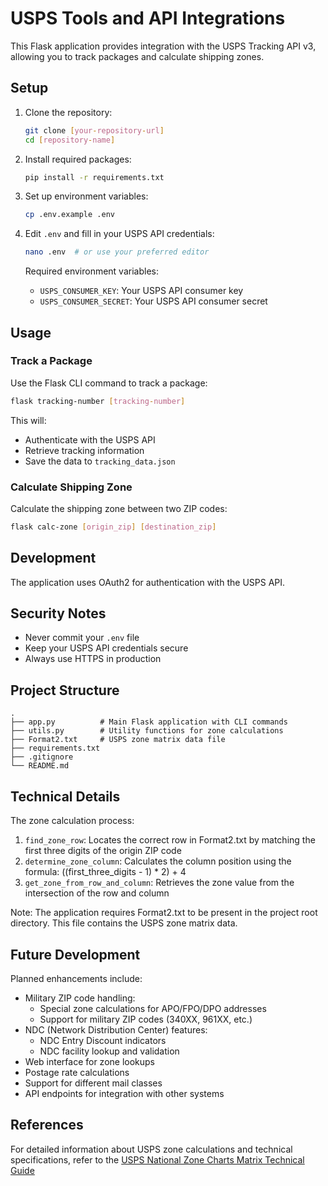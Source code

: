 # USPS Tools and API Integrations

This Flask application provides integration with the USPS Tracking API v3, allowing you to track packages and calculate shipping zones.

## Setup

1. Clone the repository:

   ```bash
   git clone [your-repository-url]
   cd [repository-name]
   ```

2. Install required packages:

   ```bash
   pip install -r requirements.txt
   ```

3. Set up environment variables:

   ```bash
   cp .env.example .env
   ```

4. Edit `.env` and fill in your USPS API credentials:

   ```bash
   nano .env  # or use your preferred editor
   ```

   Required environment variables:

   - `USPS_CONSUMER_KEY`: Your USPS API consumer key
   - `USPS_CONSUMER_SECRET`: Your USPS API consumer secret

## Usage

### Track a Package

Use the Flask CLI command to track a package:

```bash
flask tracking-number [tracking-number]
```

This will:

- Authenticate with the USPS API
- Retrieve tracking information
- Save the data to `tracking_data.json`

### Calculate Shipping Zone

Calculate the shipping zone between two ZIP codes:

```bash
flask calc-zone [origin_zip] [destination_zip]
```

## Development

The application uses OAuth2 for authentication with the USPS API.

## Security Notes

- Never commit your `.env` file
- Keep your USPS API credentials secure
- Always use HTTPS in production

## Project Structure

```
.
├── app.py          # Main Flask application with CLI commands
├── utils.py        # Utility functions for zone calculations
├── Format2.txt     # USPS zone matrix data file
├── requirements.txt
├── .gitignore
└── README.md
```

## Technical Details

The zone calculation process:

1. `find_zone_row`: Locates the correct row in Format2.txt by matching the first three digits of the origin ZIP code
2. `determine_zone_column`: Calculates the column position using the formula: ((first_three_digits - 1) \* 2) + 4
3. `get_zone_from_row_and_column`: Retrieves the zone value from the intersection of the row and column

Note: The application requires Format2.txt to be present in the project root directory. This file contains the USPS zone matrix data.

## Future Development

Planned enhancements include:

- Military ZIP code handling:
  - Special zone calculations for APO/FPO/DPO addresses
  - Support for military ZIP codes (340XX, 961XX, etc.)
- NDC (Network Distribution Center) features:
  - NDC Entry Discount indicators
  - NDC facility lookup and validation
- Web interface for zone lookups
- Postage rate calculations
- Support for different mail classes
- API endpoints for integration with other systems

## References

For detailed information about USPS zone calculations and technical specifications, refer to the [USPS National Zone Charts Matrix Technical Guide](https://postalpro.usps.com/national-zone-charts-matrix/ZoneChartsMatrixTechnicalGuide)
